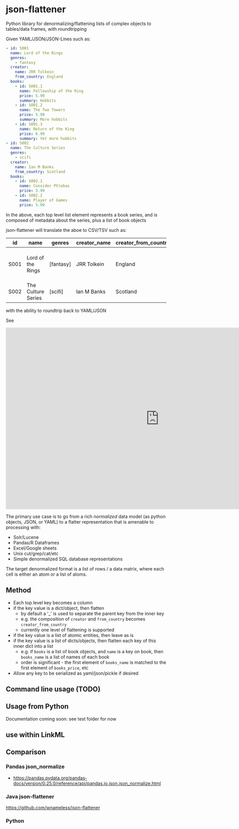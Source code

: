 # json-flattener

Python library for denormalizing/flattening lists of complex objects to tables/data frames, with roundtripping

Given YAML/JSON/JSON-Lines such as:

```yaml
- id: S001
  name: Lord of the Rings
  genres:
    - fantasy
  creator:
    name: JRR Tolkein
    from_country: England
  books:
    - id: S001.1
      name: Fellowship of the Ring
      price: 5.99
      summary: Hobbits
    - id: S001.2
      name: The Two Towers
      price: 5.99
      summary: More hobbits
    - id: S001.3
      name: Return of the King
      price: 6.99
      summary: Yet more hobbits
- id: S002
  name: The Culture Series
  genres:
    - scifi
  creator:
    name: Ian M Banks
    from_country: Scotland
  books:
    - id: S002.1
      name: Consider Phlebas
      price: 5.99
    - id: S002.2
      name: Player of Games
      price: 5.99
```

In the above, each top level list element represents a book series, and is composed of metadata about the series, plus a list of book objects

json-flattener will translate the aboe to CSV/TSV such as:

|id|name|genres|creator_name|creator_from_country|books_name|books_summary|books_price|books_id|creator_genres
|---|---|---|---|---|---|---|---|---|---|
|S001|Lord of the Rings|[fantasy]|JRR Tolkein|England|[Fellowship of the Ring\|The Two Towers\|Return of the King]|[Hobbits\|More hobbits\|Yet more hobbits]|[5.99\|5.99\|6.99]|[S001.1\|S001.2\|S001.3]|
|S002|The Culture Series|[scifi]|Ian M Banks|Scotland|[Consider Phlebas\|Player of Games]||[5.99\|5.99]|[S002.1\|S002.2]|


with the ability to roundtrip back to YAML/JSON

See

<iframe src="https://docs.google.com/presentation/d/e/2PACX-1vRyM06peU9BkrZbXJazuMlajw5s4Vbj5f0t0TE4hj_X9Ex_EASLSUZuaWUxYIhWbOC6CtPRtxrTGWQD/embed?start=false&loop=false&delayms=60000" frameborder="0" width="960" height="569" allowfullscreen="true" mozallowfullscreen="true" webkitallowfullscreen="true"></iframe>

The primary use case is to go from a rich *normalized* data model (as python objects, JSON, or YAML) to a flatter representation that is amenable to processing with:

 * Solr/Lucene
 * Pandas/R Dataframes
 * Excel/Google sheets
 * Unix cut/grep/cat/etc
 * Simple denormalized SQL database representations

The target denormalized format is a list of rows / a data matrix, where each cell is either an atom or a list of atoms.

## Method

 * Each top level key becomes a column
 * if the key value is a dict/object, then flatten
     * by default a '_' is used to separate the parent key from the inner key
     * e.g. the composition of `creator` and `from_country` becomes `creator_from_country`
     * currently one level of flattening is supported
 * if the key value is a list of atomic entities, then leave as is
 * if the key value is a list of dicts/objects, then flatten each key of this inner dict into a list
     * e.g. if `books` is a list of book objects, and `name` is a key on book, then `books_name` is a list of names of each book
     * order is significant - the first element of `books_name` is matched to the first element of `books_price`, etc
 * Allow any key to be serialized as yaml/json/pickle if desired

## Command line usage (TODO)

## Usage from Python

Documentation coming soon: see test folder for now


## use within LinkML



## Comparison

### Pandas json_normalize


 - https://pandas.pydata.org/pandas-docs/version/0.25.0/reference/api/pandas.io.json.json_normalize.html

### Java json-flattener

 https://github.com/wnameless/json-flattener

### Python

